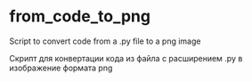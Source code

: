 # from_code_to_png

Script to convert code from a .py file to a png image

Скрипт для конвертации кода из файла с расширением .py в изображение формата png
